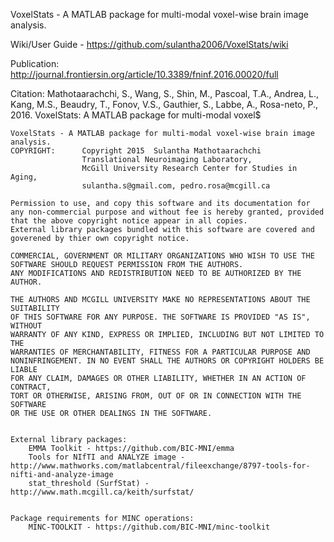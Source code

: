 VoxelStats - A MATLAB package for multi-modal voxel-wise brain image analysis. 

Wiki/User Guide - https://github.com/sulantha2006/VoxelStats/wiki

Publication: http://journal.frontiersin.org/article/10.3389/fninf.2016.00020/full

Citation:
Mathotaarachchi, S., Wang, S., Shin, M., Pascoal, T.A., Andrea, L., Kang, M.S., Beaudry, T., Fonov, V.S., Gauthier, S., Labbe, A., Rosa-neto, P., 2016. VoxelStats: A MATLAB package for multi-modal voxel$


    VoxelStats - A MATLAB package for multi-modal voxel-wise brain image analysis. 
    COPYRIGHT:      Copyright 2015  Sulantha Mathotaarachchi
                    Translational Neuroimaging Laboratory,
                    McGill University Research Center for Studies in Aging,
                    sulantha.s@gmail.com, pedro.rosa@mcgill.ca

    Permission to use, and copy this software and its documentation for 
    any non-commercial purpose and without fee is hereby granted, provided
    that the above copyright notice appear in all copies. 
    External library packages bundled with this software are covered and 
    goverened by thier own copyright notice.

    COMMERCIAL, GOVERNMENT OR MILITARY ORGANIZATIONS WHO WISH TO USE THE 
    SOFTWARE SHOULD REQUEST PERMISSION FROM THE AUTHORS.
    ANY MODIFICATIONS AND REDISTRIBUTION NEED TO BE AUTHORIZED BY THE 
    AUTHOR. 

    THE AUTHORS AND MCGILL UNIVERSITY MAKE NO REPRESENTATIONS ABOUT THE SUITABILITY 
    OF THIS SOFTWARE FOR ANY PURPOSE. THE SOFTWARE IS PROVIDED "AS IS", WITHOUT 
    WARRANTY OF ANY KIND, EXPRESS OR IMPLIED, INCLUDING BUT NOT LIMITED TO THE 
    WARRANTIES OF MERCHANTABILITY, FITNESS FOR A PARTICULAR PURPOSE AND 
    NONINFRINGEMENT. IN NO EVENT SHALL THE AUTHORS OR COPYRIGHT HOLDERS BE LIABLE 
    FOR ANY CLAIM, DAMAGES OR OTHER LIABILITY, WHETHER IN AN ACTION OF CONTRACT, 
    TORT OR OTHERWISE, ARISING FROM, OUT OF OR IN CONNECTION WITH THE SOFTWARE 
    OR THE USE OR OTHER DEALINGS IN THE SOFTWARE.


    External library packages:
        EMMA Toolkit - https://github.com/BIC-MNI/emma
        Tools for NIfTI and ANALYZE image - http://www.mathworks.com/matlabcentral/fileexchange/8797-tools-for-nifti-and-analyze-image
        stat_threshold (SurfStat) - http://www.math.mcgill.ca/keith/surfstat/


    Package requirements for MINC operations: 
        MINC-TOOLKIT - https://github.com/BIC-MNI/minc-toolkit
